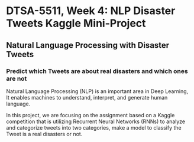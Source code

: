 # DTSA-5511,  Week 4: NLP Disaster Tweets Kaggle Mini-Project
## Natural Language Processing with Disaster Tweets
### Predict which Tweets are about real disasters and which ones are not

Natural Language Processing (NLP) is an important area in Deep Learning, It enables machines to understand, interpret, and generate human language.

In this project, we are focusing on the assignment based on a Kaggle competition that is utilizing Recurrent Neural Networks (RNNs) to analyze and categorize tweets into two categories, make a model to classify the Tweet is a real disasters or not.
